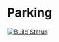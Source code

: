 # Parking
[![Build Status](https://dev.azure.com/firesportmanager/Parking/_apis/build/status/trojanmartin.Parking?branchName=master)](https://dev.azure.com/firesportmanager/Parking/_build/latest?definitionId=11&branchName=master)

